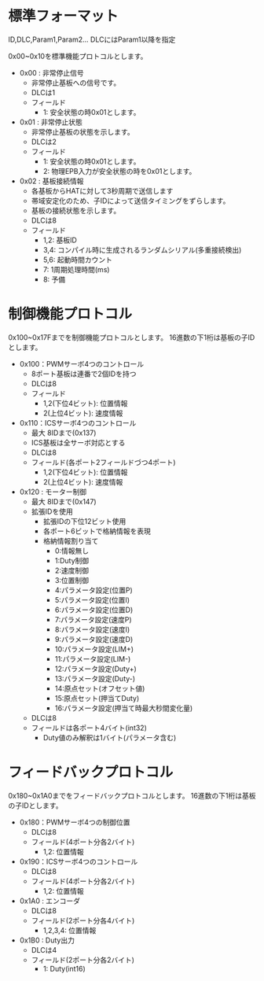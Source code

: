 # 標準フォーマット
ID,DLC,Param1,Param2...
DLCにはParam1以降を指定




0x00~0x10を標準機能プロトコルとします。
- 0x00 : 非常停止信号
    - 非常停止基板への信号です。
    - DLCは1
    - フィールド
        - 1: 安全状態の時0x01とします。
- 0x01 : 非常停止状態
    - 非常停止基板の状態を示します。
    - DLCは2
    - フィールド
        - 1: 安全状態の時0x01とします。
        - 2: 物理EPB入力が安全状態の時を0x01とします。
- 0x02 : 基板接続情報
    - 各基板からHATに対して3秒周期で送信します
    - 帯域安定化のため、子IDによって送信タイミングをずらします。
    - 基板の接続状態を示します。
    - DLCは8
    - フィールド
        - 1,2: 基板ID
        - 3,4: コンパイル時に生成されるランダムシリアル(多重接続検出)
        - 5,6: 起動時間カウント
        - 7: 1周期処理時間(ms)
        - 8: 予備

# 制御機能プロトコル
0x100~0x17Fまでを制御機能プロトコルとします。
16進数の下1桁は基板の子IDとします。

- 0x100：PWMサーボ4つのコントロール
    - 8ポート基板は連番で2個IDを持つ
    - DLCは8
    - フィールド
        - 1,2(下位4ビット): 位置情報
        - 2(上位4ビット): 速度情報
- 0x110：ICSサーボ4つのコントロール
    - 最大 8IDまで(0x137)
    - ICS基板は全サーボ対応とする
    - DLCは8
    - フィールド(各ポート2フィールドづつ4ポート)
        - 1,2(下位4ビット): 位置情報
        - 2(上位4ビット): 速度情報
- 0x120 : モーター制御
    - 最大 8IDまで(0x147)
    - 拡張IDを使用
        - 拡張IDの下位12ビット使用
        - 各ポート6ビットで格納情報を表現
        - 格納情報割り当て
            - 0:情報無し
            - 1:Duty制御
            - 2:速度制御
            - 3:位置制御
            - 4:パラメータ設定(位置P)
            - 5:パラメータ設定(位置I)
            - 6:パラメータ設定(位置D)
            - 7:パラメータ設定(速度P)
            - 8:パラメータ設定(速度I)
            - 9:パラメータ設定(速度D)
            - 10:パラメータ設定(LIM+)
            - 11:パラメータ設定(LIM-)
            - 12:パラメータ設定(Duty+)
            - 13:パラメータ設定(Duty-)
            - 14:原点セット(オフセット値)
            - 15:原点セット(押当てDuty)
            - 16:パラメータ設定(押当て時最大秒間変化量)
    - DLCは8
    - フィールドは各ポート4バイト(int32)
        - Duty値のみ解釈は1バイト(パラメータ含む)


# フィードバックプロトコル
0x180~0x1A0までをフィードバックプロトコルとします。
16進数の下1桁は基板の子IDとします。

- 0x180：PWMサーボ4つの制御位置
    - DLCは8
    - フィールド(4ポート分各2バイト)
        - 1,2: 位置情報
- 0x190：ICSサーボ4つのコントロール
    - DLCは8
    - フィールド(4ポート分各2バイト)
        - 1,2: 位置情報
- 0x1A0 : エンコーダ
    - DLCは8
    - フィールド(2ポート分各4バイト)
        - 1,2,3,4: 位置情報
- 0x1B0 : Duty出力
    - DLCは4
    - フィールド(2ポート分各2バイト)
        - 1: Duty(int16)